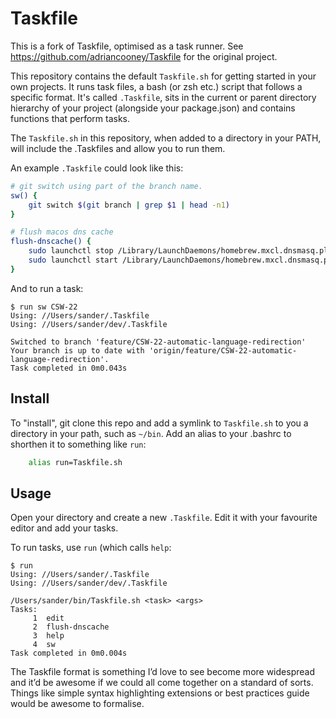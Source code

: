 # Taskfile

This is a fork of Taskfile, optimised as a task runner. See https://github.com/adriancooney/Taskfile for the original project.

This repository contains the default `Taskfile.sh` for getting started in your own projects. It runs task files, a bash (or zsh etc.) script that follows a specific format. It's called `.Taskfile`, sits in the current or parent directory hierarchy of your project (alongside your package.json) and contains functions that perform tasks.

The `Taskfile.sh` in this repository, when added to a directory in your PATH, will include the .Taskfiles and allow you to run them.

An example `.Taskfile` could look like this:

```sh
# git switch using part of the branch name.
sw() {
    git switch $(git branch | grep $1 | head -n1)
}

# flush macos dns cache
flush-dnscache() {
    sudo launchctl stop /Library/LaunchDaemons/homebrew.mxcl.dnsmasq.plist
    sudo launchctl start /Library/LaunchDaemons/homebrew.mxcl.dnsmasq.plist
}
```

And to run a task:


    $ run sw CSW-22
    Using: //Users/sander/.Taskfile
    Using: //Users/sander/dev/.Taskfile
     
    Switched to branch 'feature/CSW-22-automatic-language-redirection'
    Your branch is up to date with 'origin/feature/CSW-22-automatic-language-redirection'.
    Task completed in 0m0.043s


## Install
To "install", git clone this repo and add a symlink to `Taskfile.sh` to you a directory in your path, such as `~/bin`. Add an alias to your .bashrc to shorthen it to something like `run`:

```sh
    alias run=Taskfile.sh
```

## Usage

Open your directory and create a new `.Taskfile`. Edit it with your favourite editor and add your tasks.

To run tasks, use `run` (which calls `help`:

    $ run
    Using: //Users/sander/.Taskfile
    Using: //Users/sander/dev/.Taskfile
     
    /Users/sander/bin/Taskfile.sh <task> <args>
    Tasks:
         1  edit
         2  flush-dnscache
         3  help
         4  sw
    Task completed in 0m0.004s



The Taskfile format is something I’d love to see become more widespread and it’d be awesome if we could all come together on a standard of sorts. Things like simple syntax highlighting extensions or best practices guide would be awesome to formalise.
